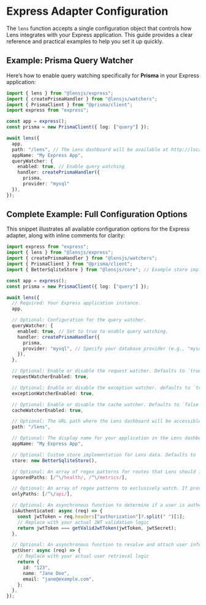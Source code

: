 # Express Adapter Configuration

The `lens` function accepts a single configuration object that controls how Lens integrates with your Express application. This guide provides a clear reference and practical examples to help you set it up quickly.

## Example: Prisma Query Watcher

Here’s how to enable query watching specifically for **Prisma** in your Express application:

```ts
import { lens } from "@lensjs/express";
import { createPrismaHandler } from "@lensjs/watchers";
import { PrismaClient } from "@prisma/client";
import express from "express";

const app = express();
const prisma = new PrismaClient({ log: ["query"] });

await lens({
  app,
  path: "/lens", // The Lens dashboard will be available at http://localhost:3000/lens
  appName: "My Express App",
  queryWatcher: {
    enabled: true, // Enable query watching
    handler: createPrismaHandler({
      prisma,
      provider: "mysql"
  }),
});
```

## Complete Example: Full Configuration Options

This snippet illustrates all available configuration options for the Express adapter, along with inline comments for clarity:

```ts
import express from "express";
import { lens } from "@lensjs/express";
import { createPrismaHandler } from "@lensjs/watchers";
import { PrismaClient } from "@prisma/client";
import { BetterSqliteStore } from "@lensjs/core"; // Example store implementation

const app = express();
const prisma = new PrismaClient({ log: ["query"] });

await lens({
  // Required: Your Express application instance.
  app,

  // Optional: Configuration for the query watcher.
  queryWatcher: {
    enabled: true, // Set to true to enable query watching.
    handler: createPrismaHandler({
      prisma,
      provider: "mysql", // Specify your database provider (e.g., "mysql", "postgresql").
    }),
  },

  // Optional: Enable or disable the request watcher. Defaults to `true`.
  requestWatcherEnabled: true,

  // Optional: Enable or disable the exception watcher. defaults to `true`.
  exceptionWatcherEnabled: true,

  // Optional: Enable or disable the cache watcher. Defaults to `false`.
  cacheWatcherEnabled: true,

  // Optional: The URL path where the Lens dashboard will be accessible. Defaults to "/lens".
  path: "/lens",

  // Optional: The display name for your application in the Lens dashboard. Defaults to "Lens".
  appName: "My Express App",

  // Optional: Custom store implementation for Lens data. Defaults to `BetterSqliteStore`.
  store: new BetterSqliteStore(),

  // Optional: An array of regex patterns for routes that Lens should ignore.
  ignoredPaths: [/^\/health/, /^\/metrics/],

  // Optional: An array of regex patterns to exclusively watch. If provided, only routes matching these patterns will be monitored.
  onlyPaths: [/^\/api/],

  // Optional: An asynchronous function to determine if a user is authenticated to access the Lens dashboard.
  isAuthenticated: async (req) => {
    const jwtToken = req.headers["authorization"]?.split(" ")[1];
    // Replace with your actual JWT validation logic
    return jwtToken === getValidJwtToken(jwtToken, jwtSecret);
  },

  // Optional: An asynchronous function to resolve and attach user information to Lens events/logs.
  getUser: async (req) => {
    // Replace with your actual user retrieval logic
    return {
      id: "123",
      name: "Jane Doe",
      email: "jane@example.com",
    };
  },
});
```
